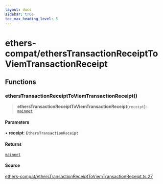 ```yaml
---
layout: docs
sidebar: true
toc_max_heading_level: 5
---
```


# ethers-compat/ethersTransactionReceiptToViemTransactionReceipt

## Functions

### ethersTransactionReceiptToViemTransactionReceipt()

> **ethersTransactionReceiptToViemTransactionReceipt**(`receipt`): [`mainnet`](../chains.md#mainnet)

#### Parameters

• **receipt**: `EthersTransactionReceipt`

#### Returns

[`mainnet`](../chains.md#mainnet)

#### Source

[ethers-compat/ethersTransactionReceiptToViemTransactionReceipt.ts:27](https://github.com/offchainlabs/arbitrum-orbit-sdk/blob/fa20b8d23170b5196c4c9cdb5fc2dfefa349f1c8/src/ethers-compat/ethersTransactionReceiptToViemTransactionReceipt.ts#L27)
